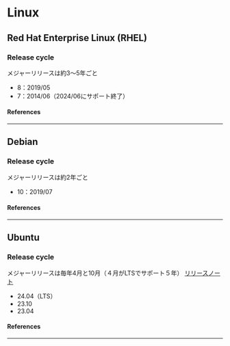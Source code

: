# Linux

## Red Hat Enterprise Linux (RHEL)

### Release cycle
メジャーリリースは約3〜5年ごと
- 8：2019/05
- 7：2014/06（2024/06にサポート終了）

#### References
--- 

## Debian
### Release cycle
メジャーリリースは約2年ごと
- 10：2019/07

#### References
--- 

## Ubuntu

### Release cycle
メジャーリリースは毎年4月と10月（４月がLTSでサポート５年）
[リリースノート](https://wiki.ubuntu.com/Releases)
- 24.04（LTS）
- 23.10
- 23.04

#### References
--- 